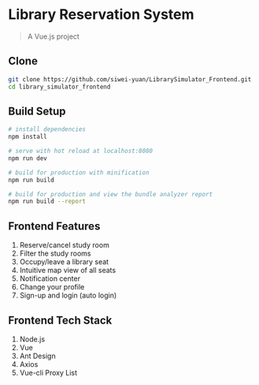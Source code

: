 # Library Reservation System

> A Vue.js project

## Clone

``` bash
git clone https://github.com/siwei-yuan/LibrarySimulator_Frontend.git
cd library_simulator_frontend
```

## Build Setup

``` bash
# install dependencies
npm install

# serve with hot reload at localhost:8080
npm run dev

# build for production with minification
npm run build

# build for production and view the bundle analyzer report
npm run build --report
```

## Frontend Features
1. Reserve/cancel study room
2. Filter the study rooms
3. Occupy/leave a library seat
4. Intuitive map view of all seats
5. Notification center
6. Change your profile
7. Sign-up and login (auto login)

## Frontend Tech Stack
1. Node.js
2. Vue
3. Ant Design
4. Axios
5. Vue-cli Proxy List